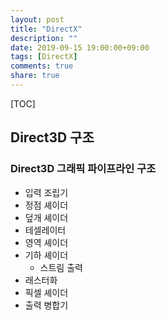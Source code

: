 ```yaml
---
layout: post
title: "DirectX"
description: ""
date: 2019-09-15 19:00:00+09:00
tags: [DirectX]
comments: true
share: true
---
```


[TOC]



## Direct3D 구조

### Direct3D 그래픽 파이프라인 구조

- 입력 조립기
- 정점 셰이더
- 덮개 셰이더
- 테셀레이터
- 영역 셰이더
- 기하 셰이더
  - 스트림 출력
- 래스터화
- 픽셀 셰이더
- 출력 병합기







